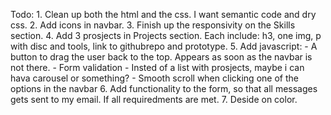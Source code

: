 Todo: 
    1. Clean up both the html and the css. I want semantic code and dry css.
    2. Add icons in navbar.
    3. Finish up the responsivity on the Skills section.
    4. Add 3 prosjects in Projects section.
        Each include: h3, one img, p with disc and tools, link to githubrepo and prototype. 
    5. Add javascript:
        - A button to drag the user back to the top. Appears as soon as the navbar is not there. 
        - Form validation
        - Insted of a list with prosjects, maybe i can hava  carousel or something? 
        - Smooth scroll when clicking one of the options in the navbar
    6. Add functionality to the form, so that all       messages gets sent to my email. If all requiredments are met. 
    7. Deside on color.